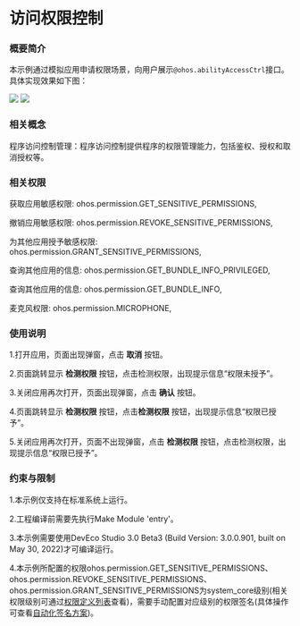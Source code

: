 # 访问权限控制

### 概要简介

本示例通过模拟应用申请权限场景，向用户展示`@ohos.abilityAccessCtrl`接口。具体实现效果如下图：

![](screenshots/device/main.png) ![](screenshots/device/dialog.png)

### 相关概念

程序访问控制管理：程序访问控制提供程序的权限管理能力，包括鉴权、授权和取消授权等。

### 相关权限

获取应用敏感权限: ohos.permission.GET_SENSITIVE_PERMISSIONS,

撤销应用敏感权限: ohos.permission.REVOKE_SENSITIVE_PERMISSIONS,

为其他应用授予敏感权限: ohos.permission.GRANT_SENSITIVE_PERMISSIONS,

查询其他应用的信息: ohos.permission.GET_BUNDLE_INFO_PRIVILEGED,

查询其他应用的信息: ohos.permission.GET_BUNDLE_INFO,

麦克风权限: ohos.permission.MICROPHONE,

### 使用说明

1.打开应用，页面出现弹窗，点击 **取消** 按钮。

2.页面跳转显示 **检测权限** 按钮，点击检测权限，出现提示信息“权限未授予”。

3.关闭应用再次打开，页面出现弹窗，点击 **确认** 按钮。

4.页面跳转显示 **检测权限** 按钮，点击**检测权限** 按钮，出现提示信息“权限已授予”。

5.关闭应用再次打开，页面不出现弹窗，点击 **检测权限** 按钮，点击检测权限，出现提示信息“权限已授予”。

### 约束与限制

1.本示例仅支持在标准系统上运行。

2.工程编译前需要先执行Make Module 'entry'。

3.本示例需要使用DevEco Studio 3.0 Beta3 (Build Version: 3.0.0.901, built on May 30, 2022)才可编译运行。

4.本示例所配置的权限ohos.permission.GET_SENSITIVE_PERMISSIONS、ohos.permission.REVOKE_SENSITIVE_PERMISSIONS、ohos.permission.GRANT_SENSITIVE_PERMISSIONS为system_core级别(相关权限级别可通过[权限定义列表](https://gitee.com/openharmony/docs/blob/master/zh-cn/application-dev/security/permission-list.md)查看)，需要手动配置对应级别的权限签名(具体操作可查看[自动化签名方案](https://developer.harmonyos.com/cn/docs/documentation/doc-guides/ohos-auto-configuring-signature-information-0000001271659465))。
